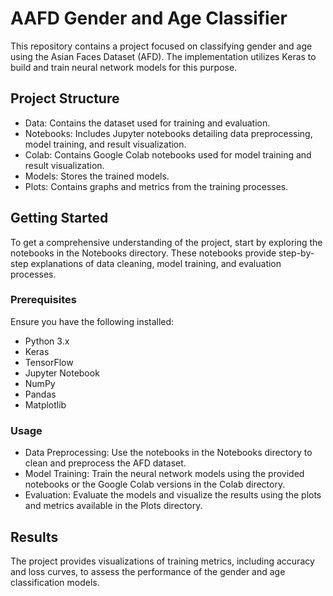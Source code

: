 # AAFD Gender and Age Classifier
This repository contains a project focused on classifying gender and age using the Asian Faces Dataset (AFD). The implementation utilizes Keras to build and train neural network models for this purpose.

## Project Structure
- Data: Contains the dataset used for training and evaluation.
- Notebooks: Includes Jupyter notebooks detailing data preprocessing, model training, and result visualization.
- Colab: Contains Google Colab notebooks used for model training and result visualization.
- Models: Stores the trained models.
- Plots: Contains graphs and metrics from the training processes.

## Getting Started
To get a comprehensive understanding of the project, start by exploring the notebooks in the Notebooks directory. These notebooks provide step-by-step explanations of data cleaning, model training, and evaluation processes.

### Prerequisites
Ensure you have the following installed:

- Python 3.x
- Keras
- TensorFlow
- Jupyter Notebook
- NumPy
- Pandas
- Matplotlib

### Usage
- Data Preprocessing: Use the notebooks in the Notebooks directory to clean and preprocess the AFD dataset.
- Model Training: Train the neural network models using the provided notebooks or the Google Colab versions in the Colab directory.
- Evaluation: Evaluate the models and visualize the results using the plots and metrics available in the Plots directory.


## Results
The project provides visualizations of training metrics, including accuracy and loss curves, to assess the performance of the gender and age classification models.
